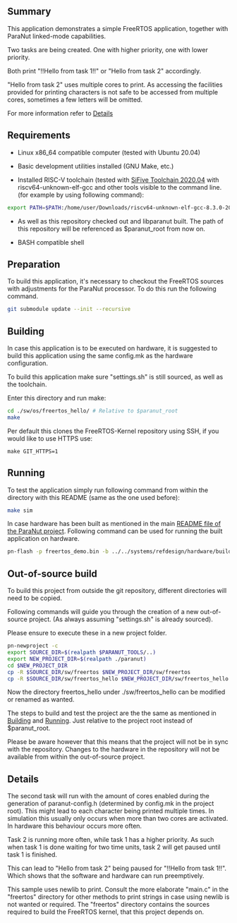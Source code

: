  
## Summary
This application demonstrates a simple FreeRTOS application,
together with ParaNut linked-mode capabilities.

Two tasks are being created. One with higher priority, one with lower priority.

Both print "!!Hello from task 1!!" or "Hello from task 2" accordingly.

"Hello from task 2" uses multiple cores to print.
As accessing the facilities provided for printing characters is not safe to be accessed from multiple cores,
sometimes a few letters will be omitted.

For more information refer to [Details](#details)

## Requirements

* Linux x86_64 compatible computer (tested with Ubuntu 20.04)

* Basic development utilities installed (GNU Make, etc.)

* Installed RISC-V toolchain (tested with [SiFive Toolchain 2020.04](https://github.com/sifive/freedom-tools/releases/tag/v2020.04.0-Toolchain.Only)
with riscv64-unknown-elf-gcc and other tools visible to the command line.
(for example by using following command): 

```sh
export PATH=$PATH:/home/user/Downloads/riscv64-unknown-elf-gcc-8.3.0-2020.04.1-x86_64-linux-ubuntu14/bin/
```

* As well as this repository checked out and libparanut built.
The path of this repository will be referenced as $paranut_root from now on.

* BASH compatible shell

## Preparation
To build this application, it's necessary to checkout the FreeRTOS sources with adjustments for the ParaNut processor.
To do this run the following command.

```sh
git submodule update --init --recursive
```

## Building
In case this application is to be executed on hardware, 
it is suggested to build this application using the same config.mk as the hardware configuration.

To build this application make sure "settings.sh" is still sourced,
as well as the toolchain.

Enter this directory and run make:

```sh
cd ./sw/os/freertos_hello/ # Relative to $paranut_root
make
```
Per default this clones the FreeRTOS-Kernel repository using SSH, if you would like to use HTTPS use:
```
make GIT_HTTPS=1
```


## Running
To test the application simply run following command from within the directory with this README (same as the one used before):

```sh
make sim
```

In case hardware has been built as mentioned in the main [README file of the ParaNut project](../../README.md#operating-a-paranut-on-real-hardware).
Following command can be used for running the built application on hardware.

```sh
pn-flash -p freertos_demo.bin -b ../../systems/refdesign/hardware/build/system.bit ../../systems/refdesign/hardware/build/system.hdf ../../systems/refdesign/hardware/firmware/firmware.elf
```

## Out-of-source build
To build this project from outside the git repository,
different directories will need to be copied.

Following commands will guide you through the creation of a new out-of-source project.
(As always assuming "settings.sh" is already sourced).

Please ensure to execute these in a new project folder.

```sh
pn-newproject -c
export SOURCE_DIR=$(realpath $PARANUT_TOOLS/..)
export NEW_PROJECT_DIR=$(realpath ./paranut)
cd $NEW_PROJECT_DIR
cp -R $SOURCE_DIR/sw/freertos $NEW_PROJECT_DIR/sw/freertos
cp -R $SOURCE_DIR/sw/freertos_hello $NEW_PROJECT_DIR/sw/freertos_hello
```

Now the directory freertos_hello under ./sw/freertos_hello can be modified or renamed as wanted.

The steps to build and test the project are the the same as mentioned in [Building](#building) and [Running](#running).
Just relative to the project root instead of $paranut_root.

Please be aware however that this means that the project will not be in sync with the repository.
Changes to the hardware in the repository will not be available from within the out-of-source project.

## Details

The second task will run with the amount of cores enabled during the generation of paranut-config.h
(determined by config.mk in the project root).
This might lead to each character being printed multiple times.
In simulation this usually only occurs when more than two cores are activated.
In hardware this behaviour occurs more often.

Task 2 is running more often, while task 1 has a higher priority.
As such when task 1 is done waiting for two time units,
task 2 will get paused until task 1 is finished.

This can lead to "Hello from task 2" being paused for "!!Hello from task 1!!".
Which shows that the software and hardware can run preemptively.

This sample uses newlib to print.
Consult the more elaborate "main.c" in the "freertos" directory
for other methods to print strings in case using newlib is not wanted or required.
The "freertos" directory contains the sources required to build the FreeRTOS kernel,
that this project depends on.
